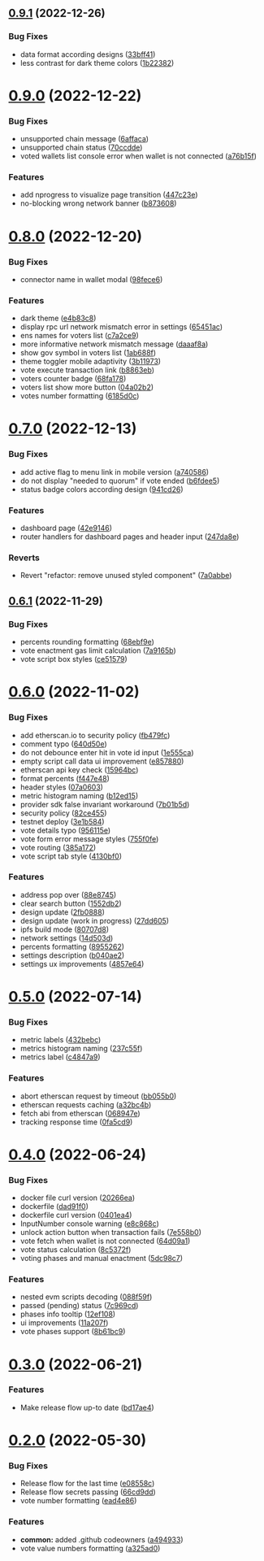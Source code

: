 ## [0.9.1](https://github.com/lidofinance/dao-voting-ui/compare/0.9.0...0.9.1) (2022-12-26)


### Bug Fixes

* data format according designs ([33bff41](https://github.com/lidofinance/dao-voting-ui/commit/33bff41859716c02ef84109dad6ae82ca9e108f3))
* less contrast for dark theme colors ([1b22382](https://github.com/lidofinance/dao-voting-ui/commit/1b22382d08ca5407917a0b8fb4d63d7ccdf6ca69))



# [0.9.0](https://github.com/lidofinance/dao-voting-ui/compare/0.8.0...0.9.0) (2022-12-22)


### Bug Fixes

* unsupported chain message ([6affaca](https://github.com/lidofinance/dao-voting-ui/commit/6affacafdad54f219352013c124b40a7eac79d93))
* unsupported chain status ([70ccdde](https://github.com/lidofinance/dao-voting-ui/commit/70ccdde7889ec4c0223567bb578de83914fc25d0))
* voted wallets list console error when wallet is not connected ([a76b15f](https://github.com/lidofinance/dao-voting-ui/commit/a76b15ff220f41abc710aee14983371ec28d254e))


### Features

* add nprogress to visualize page transition ([447c23e](https://github.com/lidofinance/dao-voting-ui/commit/447c23e2727a1df0b42e52d06aee3f916b7d828d))
* no-blocking wrong network banner ([b873608](https://github.com/lidofinance/dao-voting-ui/commit/b8736080f16ea47b0bea35af7f35cb3279d624cd))



# [0.8.0](https://github.com/lidofinance/dao-voting-ui/compare/0.7.0...0.8.0) (2022-12-20)


### Bug Fixes

* connector name in wallet modal ([98fece6](https://github.com/lidofinance/dao-voting-ui/commit/98fece600034852b1fb134dfb99a9ff10d5b4fac))


### Features

* dark theme ([e4b83c8](https://github.com/lidofinance/dao-voting-ui/commit/e4b83c89d38f65ab3712c89fcbe486f7599dc501))
* display rpc url network mismatch error in settings ([65451ac](https://github.com/lidofinance/dao-voting-ui/commit/65451ace45cbfbc2dc46b7c61686dce754c02eb5))
* ens names for voters list ([c7a2ce9](https://github.com/lidofinance/dao-voting-ui/commit/c7a2ce9cc82d03dd0c55c2293ab87edf670fe275))
* more informative network mismatch message ([daaaf8a](https://github.com/lidofinance/dao-voting-ui/commit/daaaf8afded2939833b7f56237b0f9224e2d4de1))
* show gov symbol in voters list ([1ab688f](https://github.com/lidofinance/dao-voting-ui/commit/1ab688fa0b52a6e1f2c3bfed4e7a66a8b20e384c))
* theme toggler mobile adaptivity ([3b11973](https://github.com/lidofinance/dao-voting-ui/commit/3b11973ddd7a99d17005cb1eed065e64c4578cf6))
* vote execute transaction link ([b8863eb](https://github.com/lidofinance/dao-voting-ui/commit/b8863ebe8ba58f1dac357dbd36295376036b4efa))
* voters counter badge ([68fa178](https://github.com/lidofinance/dao-voting-ui/commit/68fa1781253b62cf90c1a28bef38428ffbeb46bf))
* voters list show more button ([04a02b2](https://github.com/lidofinance/dao-voting-ui/commit/04a02b28e2fe114a64afd890d1ae9429ff8a6797))
* votes number formatting ([6185d0c](https://github.com/lidofinance/dao-voting-ui/commit/6185d0ca09f3fd45a17f9fbd034e7c3666a071b1))



# [0.7.0](https://github.com/lidofinance/dao-voting-ui/compare/0.6.1...0.7.0) (2022-12-13)


### Bug Fixes

* add active flag to menu link in mobile version ([a740586](https://github.com/lidofinance/dao-voting-ui/commit/a7405868d953fdb009de33d1b6d33de080da9e92))
* do not display "needed to quorum" if vote ended ([b6fdee5](https://github.com/lidofinance/dao-voting-ui/commit/b6fdee52250f3b4947da7c918c27145bd3866cd5))
* status badge colors according design ([941cd26](https://github.com/lidofinance/dao-voting-ui/commit/941cd265fd5ecddf2d716d376f1bb04e2b5a6b5d))


### Features

* dashboard page ([42e9146](https://github.com/lidofinance/dao-voting-ui/commit/42e9146e98a47a4b51522204f89c9444b9ccaae3))
* router handlers for dashboard pages and header input ([247da8e](https://github.com/lidofinance/dao-voting-ui/commit/247da8eb8f0c972e74154a551a91c775602c6b43))


### Reverts

* Revert "refactor: remove unused styled component" ([7a0abbe](https://github.com/lidofinance/dao-voting-ui/commit/7a0abbe35ba66d74e20765e884ebc508f030ac25))



## [0.6.1](https://github.com/lidofinance/dao-voting-ui/compare/0.6.0...0.6.1) (2022-11-29)


### Bug Fixes

* percents rounding formatting ([68ebf9e](https://github.com/lidofinance/dao-voting-ui/commit/68ebf9ed0457dd8f8cc129f1fabe5467eb7f29f5))
* vote enactment gas limit calculation ([7a9165b](https://github.com/lidofinance/dao-voting-ui/commit/7a9165bf37dfd00eb4ef861bf5e5384ef4718df2))
* vote script box styles ([ce51579](https://github.com/lidofinance/dao-voting-ui/commit/ce51579732f137bf1681c8d6d481eaaa1e1d9fdb))



# [0.6.0](https://github.com/lidofinance/dao-voting-ui/compare/0.5.0...0.6.0) (2022-11-02)


### Bug Fixes

* add etherscan.io to security policy ([fb479fc](https://github.com/lidofinance/dao-voting-ui/commit/fb479fc73e3cbcb8b1b1e30b358f2bae52128d53))
* comment typo ([640d50e](https://github.com/lidofinance/dao-voting-ui/commit/640d50e028d644240e3f96887b37a483970d3130))
* do not debounce enter hit in vote id input ([1e555ca](https://github.com/lidofinance/dao-voting-ui/commit/1e555ca6db771d272d4952b2ca6331243450bccb))
* empty script call data ui improvement ([e857880](https://github.com/lidofinance/dao-voting-ui/commit/e8578800a50676e6c38fa23b432e68e01d3c41d8))
* etherscan api key check ([15964bc](https://github.com/lidofinance/dao-voting-ui/commit/15964bca82c6e268851fc206bf9dfd220e97e67c))
* format percents ([f447e48](https://github.com/lidofinance/dao-voting-ui/commit/f447e48eaf64c1d64a732fdcc1096dd24f67caa5))
* header styles ([07a0603](https://github.com/lidofinance/dao-voting-ui/commit/07a060326682e0bf51f869caaa5360072117abbb))
* metric histogram naming ([b12ed15](https://github.com/lidofinance/dao-voting-ui/commit/b12ed15f069bd54ab3e62f75d79579ce2cafad58))
* provider sdk false invariant workaround ([7b01b5d](https://github.com/lidofinance/dao-voting-ui/commit/7b01b5d180ceb07ef3f670cbda8ed556f7ceeab1))
* security policy ([82ce455](https://github.com/lidofinance/dao-voting-ui/commit/82ce455bdda692052a437b97a85109b8d4d1819f))
* testnet deploy ([3e1b584](https://github.com/lidofinance/dao-voting-ui/commit/3e1b584f54de524b15a80a9f99a22968d837de3f))
* vote details typo ([956115e](https://github.com/lidofinance/dao-voting-ui/commit/956115e1637030da4791ca220208def2f6ca9d4c))
* vote form error message styles ([755f0fe](https://github.com/lidofinance/dao-voting-ui/commit/755f0fe86659be0e72fa6feeae9cca6a2cdefa6d))
* vote routing ([385a172](https://github.com/lidofinance/dao-voting-ui/commit/385a17203c712f4fc3629a351afcb8088ac1a50f))
* vote script tab style ([4130bf0](https://github.com/lidofinance/dao-voting-ui/commit/4130bf02c3376cd82fd51219a26cce98f6c039a9))


### Features

* address pop over ([88e8745](https://github.com/lidofinance/dao-voting-ui/commit/88e8745d5830ea284afa4bbfd62a294d55f63033))
* clear search button ([1552db2](https://github.com/lidofinance/dao-voting-ui/commit/1552db2ea94585c4ecfa92a2dcbbc95ec4158fd7))
* design update ([2fb0888](https://github.com/lidofinance/dao-voting-ui/commit/2fb0888e70b9e535e97baaa11d9f130f747f2dd7))
* design update (work in progress) ([27dd605](https://github.com/lidofinance/dao-voting-ui/commit/27dd605d5bab234848d414b14cbb62c4d88983d8))
* ipfs build mode ([80707d8](https://github.com/lidofinance/dao-voting-ui/commit/80707d80185ce0d2c4e410cf687ad9aadcb23226))
* network settings ([14d503d](https://github.com/lidofinance/dao-voting-ui/commit/14d503dad34d1c85fadd61e2fc46536688c855af))
* percents formatting ([8955262](https://github.com/lidofinance/dao-voting-ui/commit/8955262ce7e51147b2f0a5489714c2a3cd811bcc))
* settings description ([b040ae2](https://github.com/lidofinance/dao-voting-ui/commit/b040ae27eb9e6c2ef5a650b669a06af960765972))
* settings ux improvements ([4857e64](https://github.com/lidofinance/dao-voting-ui/commit/4857e64fe839d0cd904ca509c1323d31b00bcf33))



# [0.5.0](https://github.com/lidofinance/dao-voting-ui/compare/0.4.0...0.5.0) (2022-07-14)


### Bug Fixes

* metric labels ([432bebc](https://github.com/lidofinance/dao-voting-ui/commit/432bebced9c2fe740d6964b58868a6e128fc38e1))
* metrics histogram naming ([237c55f](https://github.com/lidofinance/dao-voting-ui/commit/237c55f2f888f05d3205e26f27f6862e03dac77d))
* metrics label ([c4847a9](https://github.com/lidofinance/dao-voting-ui/commit/c4847a987c50ed70dba0d2b85ab1eae4560d890d))


### Features

* abort etherscan request by timeout ([bb055b0](https://github.com/lidofinance/dao-voting-ui/commit/bb055b05cc9b449004513abd6aa3edf18afe5c54))
* etherscan requests caching ([a32bc4b](https://github.com/lidofinance/dao-voting-ui/commit/a32bc4b43900a0de759d81f3281dfc1af4365abc))
* fetch abi from etherscan ([068947e](https://github.com/lidofinance/dao-voting-ui/commit/068947e06963a61150b0975b72c155a8dd2d55c7))
* tracking response time ([0fa5cd9](https://github.com/lidofinance/dao-voting-ui/commit/0fa5cd942f04266221a5731b07df35d11e47fc6f))



# [0.4.0](https://github.com/lidofinance/dao-voting-ui/compare/0.3.0...0.4.0) (2022-06-24)


### Bug Fixes

* docker file curl version ([20266ea](https://github.com/lidofinance/dao-voting-ui/commit/20266eaa053428b835e219d10817ba060037f715))
* dockerfile ([dad91f0](https://github.com/lidofinance/dao-voting-ui/commit/dad91f03816f44f90cde2787a15cfbed65d8b81f))
* dockerfile curl version ([0401ea4](https://github.com/lidofinance/dao-voting-ui/commit/0401ea44608152bac40acfbd338e47ecac90834d))
* InputNumber console warning ([e8c868c](https://github.com/lidofinance/dao-voting-ui/commit/e8c868c57acc23514d5086afef0d7469fa141774))
* unlock action button when transaction fails ([7e558b0](https://github.com/lidofinance/dao-voting-ui/commit/7e558b0956d4cdad838e1bf2b2afd190414ae426))
* vote fetch when wallet is not connected ([64d09a1](https://github.com/lidofinance/dao-voting-ui/commit/64d09a144603559c9b663caae5a7a6235eed147f))
* vote status calculation ([8c5372f](https://github.com/lidofinance/dao-voting-ui/commit/8c5372fa40ab4d0514d8bdbd209ac65787da94a6))
* voting phases and manual enactment ([5dc98c7](https://github.com/lidofinance/dao-voting-ui/commit/5dc98c7a21d2cc598dd3f97ec2cbceed817d39fb))


### Features

* nested evm scripts decoding ([088f59f](https://github.com/lidofinance/dao-voting-ui/commit/088f59f5169e6fb73b30773c4d0c2e0f485aad69))
* passed (pending) status ([7c969cd](https://github.com/lidofinance/dao-voting-ui/commit/7c969cd4cc9ab58c7d5a70eea1ecafed1534ee0b))
* phases info tooltip ([12ef108](https://github.com/lidofinance/dao-voting-ui/commit/12ef108eacf57c4cd198aca24897ffc5e61470cf))
* ui improvements ([11a207f](https://github.com/lidofinance/dao-voting-ui/commit/11a207fb146c4e13d600c45dd4abd0d55cd4a25e))
* vote phases support ([8b61bc9](https://github.com/lidofinance/dao-voting-ui/commit/8b61bc9c81baf6ed73c6dd1cd45821b85c0466c7))



# [0.3.0](https://github.com/lidofinance/dao-voting-ui/compare/0.2.0...0.3.0) (2022-06-21)


### Features

* Make release flow up-to date ([bd17ae4](https://github.com/lidofinance/dao-voting-ui/commit/bd17ae498c773dacd8f84daba1a104d93db12b28))



# [0.2.0](https://github.com/lidofinance/dao-voting-ui/compare/0.1.0...0.2.0) (2022-05-30)


### Bug Fixes

* Release flow for the last time ([e08558c](https://github.com/lidofinance/dao-voting-ui/commit/e08558c5d426b01d2ea2a83e62f3fb15aa9b9738))
* Release flow secrets passing ([66cd9dd](https://github.com/lidofinance/dao-voting-ui/commit/66cd9dd98d8c3baa03dd168772263559cbf466a6))
* vote number formatting ([ead4e86](https://github.com/lidofinance/dao-voting-ui/commit/ead4e8635827794e57a30017219ac1fb6d1936f3))


### Features

* **common:** added .github codeowners ([a494933](https://github.com/lidofinance/dao-voting-ui/commit/a494933bd4f2c323b448406fc84b2604e4fbf4fd))
* vote value numbers formatting ([a325ad0](https://github.com/lidofinance/dao-voting-ui/commit/a325ad0c04116dc738e6004998ee21e4d6b83f10))




